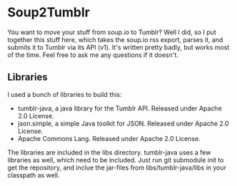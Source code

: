 # Soup2Tumblr
You want to move your stuff from soup.io to Tumblr? Well I did, so I put together this stuff here, which takes the soup.io rss export, parses it, and submits it to Tumblr via its API (v1). It's written pretty badly, but works most of the time. Feel free to ask me any questions if it doesn't.

## Libraries
I used a bunch of libraries to build this:
* tumblr-java, a java library for the Tumblr API. Released under Apache 2.0 License.
* json.simple, a simple Java toolkit for JSON. Released under Apache 2.0 License.
* Apache Commons Lang. Released under Apache 2.0 License.

The libraries are included in the libs directory. tumblr-java uses a few libraries as well, which need to be included. Just run git submodule init to get the repository, and inclue the jar-files from libs/tumblr-java/libs in your classpath as well.
